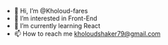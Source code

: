 - 👋 Hi, I’m @Kholoud-fares
- 👀 I’m interested in Front-End
- 🌱 I’m currently learning React
- 📫 How to reach me kholoudshaker79@gmail.com

<!---
Kholoud-fares/Kholoud-fares is a ✨ special ✨ repository because its `README.md` (this file) appears on your GitHub profile.
You can click the Preview link to take a look at your changes.
--->
